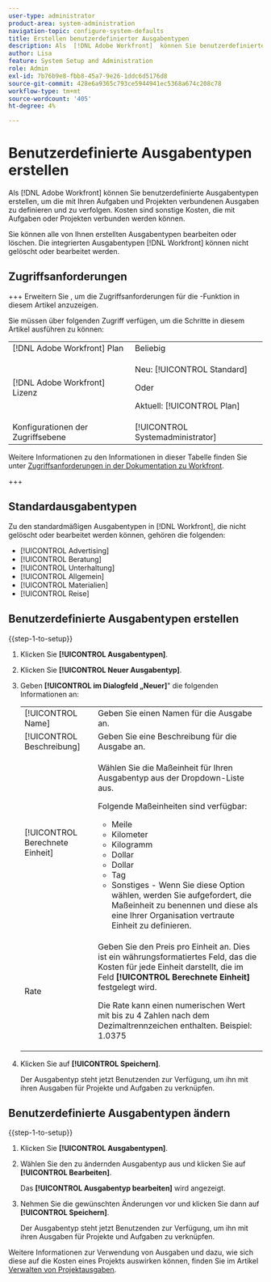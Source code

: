 ```yaml
---
user-type: administrator
product-area: system-administration
navigation-topic: configure-system-defaults
title: Erstellen benutzerdefinierter Ausgabentypen
description: Als  [!DNL Adobe Workfront]  können Sie benutzerdefinierte Ausgabentypen erstellen, um die mit Ihren Aufgaben und Projekten verbundenen Ausgaben zu definieren und zu verfolgen. Kosten sind sonstige Kosten, die mit Aufgaben oder Projekten verbunden werden können.
author: Lisa
feature: System Setup and Administration
role: Admin
exl-id: 7b76b9e8-fbb8-45a7-9e26-1ddc6d5176d8
source-git-commit: 428e6a9365c793ce5944941ec5368a674c208c78
workflow-type: tm+mt
source-wordcount: '405'
ht-degree: 4%

---
```


# Benutzerdefinierte Ausgabentypen erstellen

<!--**DON'T DELETE, DRAFT OR HIDE THIS ARTICLE. IT IS LINKED TO THE PRODUCT THROUGH THE CONTEXT SENSITIVE HELP LINKS.-->

Als [!DNL Adobe Workfront] können Sie benutzerdefinierte Ausgabentypen erstellen, um die mit Ihren Aufgaben und Projekten verbundenen Ausgaben zu definieren und zu verfolgen. Kosten sind sonstige Kosten, die mit Aufgaben oder Projekten verbunden werden können.

Sie können alle von Ihnen erstellten Ausgabentypen bearbeiten oder löschen. Die integrierten Ausgabentypen [!DNL Workfront] können nicht gelöscht oder bearbeitet werden.

## Zugriffsanforderungen

+++ Erweitern Sie , um die Zugriffsanforderungen für die -Funktion in diesem Artikel anzuzeigen.

Sie müssen über folgenden Zugriff verfügen, um die Schritte in diesem Artikel ausführen zu können:

<table style="table-layout:auto"> 
 <col> 
 <col> 
 <tbody> 
  <tr> 
   <td role="rowheader">[!DNL Adobe Workfront] Plan</td> 
   <td>Beliebig</td> 
  </tr> 
  <tr> 
   <td role="rowheader">[!DNL Adobe Workfront] Lizenz</td> 
   <td><p>Neu: [!UICONTROL Standard]</p>
   Oder
   <p>Aktuell: [!UICONTROL Plan]</p>
   </td> 
  </tr> 
  <tr> 
   <td role="rowheader">Konfigurationen der Zugriffsebene</td> 
   <td>[!UICONTROL Systemadministrator]</td>
  </tr>
 </tbody> 
</table>

Weitere Informationen zu den Informationen in dieser Tabelle finden Sie unter [Zugriffsanforderungen in der Dokumentation zu Workfront](/help/quicksilver/administration-and-setup/add-users/access-levels-and-object-permissions/access-level-requirements-in-documentation.md).

+++

## Standardausgabentypen

Zu den standardmäßigen Ausgabentypen in [!DNL Workfront], die nicht gelöscht oder bearbeitet werden können, gehören die folgenden:

* [!UICONTROL Advertising]
* [!UICONTROL Beratung]
* [!UICONTROL Unterhaltung]
* [!UICONTROL Allgemein]
* [!UICONTROL Materialien]
* [!UICONTROL Reise]

## Benutzerdefinierte Ausgabentypen erstellen

{{step-1-to-setup}}

1. Klicken Sie **[!UICONTROL Ausgabentypen]**.
1. Klicken Sie **[!UICONTROL Neuer Ausgabentyp]**.
1. Geben **[!UICONTROL im Dialogfeld „Neuer]**&quot; die folgenden Informationen an:

   <table style="table-layout:auto"> 
    <col> 
    <col> 
    <tbody> 
     <tr> 
      <td role="rowheader">[!UICONTROL Name]</td> 
      <td>Geben Sie einen Namen für die Ausgabe an.</td> 
     </tr> 
     <tr> 
      <td role="rowheader">[!UICONTROL Beschreibung]</td> 
      <td>Geben Sie eine Beschreibung für die Ausgabe an.</td> 
     </tr> 
     <tr> 
      <td role="rowheader">[!UICONTROL Berechnete Einheit]</td> 
      <td> <p>Wählen Sie die Maßeinheit für Ihren Ausgabentyp aus der Dropdown-Liste aus.</p> <p>Folgende Maßeinheiten sind verfügbar:</p> 
       <ul> 
        <li>Meile</li> 
        <li>Kilometer</li> 
        <li>Kilogramm</li> 
        <li>Dollar</li> 
        <li>Dollar</li> 
        <li>Tag</li> 
        <li>Sonstiges - Wenn Sie diese Option wählen, werden Sie aufgefordert, die Maßeinheit zu benennen und diese als eine Ihrer Organisation vertraute Einheit zu definieren.</li> 
       </ul> </td> 
     </tr> 
     <tr> 
      <td role="rowheader">Rate</td> 
      <td> <p>Geben Sie den Preis pro Einheit an. Dies ist ein währungsformatiertes Feld, das die Kosten für jede Einheit darstellt, die im Feld <strong>[!UICONTROL Berechnete Einheit]</strong> festgelegt wird. </p> <p>Die Rate kann einen numerischen Wert mit bis zu 4 Zahlen nach dem Dezimaltrennzeichen enthalten. Beispiel: 1.0375</p> </td> 
     </tr> 
    </tbody> 
   </table>

1. Klicken Sie auf **[!UICONTROL Speichern]**.

   Der Ausgabentyp steht jetzt Benutzenden zur Verfügung, um ihn mit ihren Ausgaben für Projekte und Aufgaben zu verknüpfen.

## Benutzerdefinierte Ausgabentypen ändern

{{step-1-to-setup}}

1. Klicken Sie **[!UICONTROL Ausgabentypen]**.
1. Wählen Sie den zu ändernden Ausgabentyp aus und klicken Sie auf **[!UICONTROL Bearbeiten]**.

   Das **[!UICONTROL Ausgabentyp bearbeiten]** wird angezeigt.

1. Nehmen Sie die gewünschten Änderungen vor und klicken Sie dann auf **[!UICONTROL Speichern]**.

   Der Ausgabentyp steht jetzt Benutzenden zur Verfügung, um ihn mit ihren Ausgaben für Projekte und Aufgaben zu verknüpfen.

Weitere Informationen zur Verwendung von Ausgaben und dazu, wie sich diese auf die Kosten eines Projekts auswirken können, finden Sie im Artikel [Verwalten von Projektausgaben](../../../manage-work/projects/project-finances/manage-project-expenses.md).
